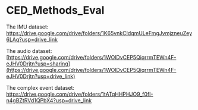 # CED_Methods_Eval

The IMU dataset: https://drive.google.com/drive/folders/1K65vnkCIdqmULeFmgJvmjzneuZey6LAq?usp=drive_link

The audio dataset: [https://drive.google.com/drive/folders/1WOlDvCEP5QiqrrmTEWn4F-eJHV0Drjtn?usp=sharing](https://drive.google.com/drive/folders/1WOlDvCEP5QiqrrmTEWn4F-eJHV0Drjtn?usp=drive_link)

The complex event dataset: https://drive.google.com/drive/folders/1tATqHHPHJO9_f0fI-n4gBZtRVd1QPbX4?usp=drive_link
